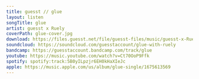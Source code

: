```yaml
---
title: guesst // glue
layout: listen
songTitle: glue
artist: guesst x Ruely
coverPath: glue-cover.jpg
download: https://files.guesst.net/file/guesst-files/music/guesst-x-Ruely-glue-remastered.aif
soundcloud: https://soundcloud.com/guesstaccount/glue-with-ruely
bandcamp: https://guesstaccount.bandcamp.com/track/glue
youtube: https://music.youtube.com/watch?v=Ct70OoP9Ffk
spotify: spotify:track:5B0yILpzjr6EH0kHaXIeJc
apple: https://music.apple.com/us/album/glue-single/1675613569
---
```

